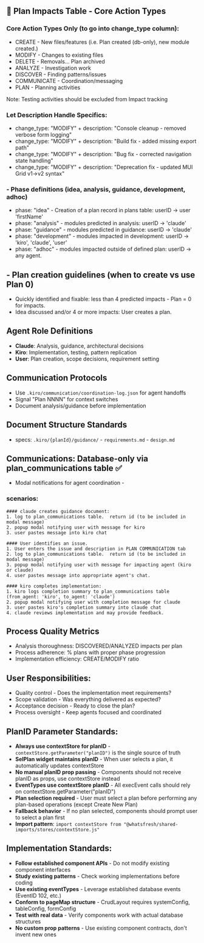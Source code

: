 ## 📝 Plan Impacts Table - Core Action Types

### Core Action Types Only (to go into change_type column):

- CREATE - New files/features (i.e. Plan created (db-only), new module created.)
- MODIFY - Changes to existing files
- DELETE - Removals... Plan archived
- ANALYZE - Investigation work
- DISCOVER - Finding patterns/issues
- COMMUNICATE - Coordination/messaging
- PLAN - Planning activities

Note: Testing activities should be excluded from Impact tracking

### Let Description Handle Specifics:

- change_type: "MODIFY" + description: "Console cleanup - removed verbose form logging"
- change_type: "MODIFY" + description: "Build fix - added missing export path"
- change_type: "MODIFY" + description: "Bug fix - corrected navigation state handling"
- change_type: "MODIFY" + description: "Deprecation fix - updated MUI Grid v1→v2 syntax"

### - Phase definitions (idea, analysis, guidance, development, adhoc)

- phase: "idea" - Creation of a plan record in plans table: userID -> user 'firstName'
- phase: "analysis" - modules predicted in analysis: userID -> 'claude'
- phase: "guidance" - modules predicted in guidance: userID -> 'claude'
- phase: "development" - modules impacted in development: userID -> 'kiro', 'claude', 'user'
- phase: "adhoc" - modules impacted outside of defined plan: userID -> any agent.

## - Plan creation guidelines (when to create vs use Plan 0)

- Quickly identified and fixable: less than 4 predicted impacts - Plan = 0 for impacts.
- Idea discussed and/or 4 or more impacts: User creates a plan.

## Agent Role Definitions

- **Claude**: Analysis, guidance, architectural decisions
- **Kiro**: Implementation, testing, pattern replication
- **User**: Plan creation, scope decisions, requirement setting

## Communication Protocols

- Use `.kiro/communication/coordination-log.json` for agent handoffs
- Signal "Plan NNNN" for context switches
- Document analysis/guidance before implementation

## Document Structure Standards

- specs: `.kiro/{planId}/guidance/` - `requirements.md` - `design.md`

## Communications: Database-only via plan_communications table ✅

- Modal notifications for agent coordination -

### scenarios:

    #### claude creates guidance document:
    1. log to plan_communications table.  return id (to be included in modal message)
    2. popup modal notifying user with message for kiro
    3. user pastes message into kiro chat

    #### User identifies an issue.
    1. User enters the issue and description in PLAN COMMUNICATION tab
    2. log to plan_communications table.  return id (to be included in modal message)
    3. popup modal notifying user with message for impacting agent (kiro or claude)
    4. user pastes message into appropriate agent's chat.

    #### kiro completes implementation:
    1. kiro logs completion summary to plan_communications table (from_agent: 'kiro', to_agent: 'claude')
    2. popup modal notifying user with completion message for claude
    3. user pastes kiro's completion summary into claude chat
    4. claude reviews implementation and may provide feedback.

## Process Quality Metrics

- Analysis thoroughness: DISCOVERED/ANALYZED impacts per plan
- Process adherence: % plans with proper phase progression
- Implementation efficiency: CREATE/MODIFY ratio

## User Responsibilities:

- Quality control - Does the implementation meet requirements?
- Scope validation - Was everything delivered as expected?
- Acceptance decision - Ready to close the plan?
- Process oversight - Keep agents focused and coordinated

## PlanID Parameter Standards:

- **Always use contextStore for planID** - `contextStore.getParameter("planID")` is the single source of truth
- **SelPlan widget maintains planID** - When user selects a plan, it automatically updates contextStore
- **No manual planID prop passing** - Components should not receive planID as props, use contextStore instead
- **EventTypes use contextStore planID** - All execEvent calls should rely on contextStore.getParameter("planID")
- **Plan selection required** - User must select a plan before performing any plan-based operations (except Create New Plan)
- **Fallback behavior** - If no plan selected, components should prompt user to select a plan first
- **Import pattern**: `import contextStore from "@whatsfresh/shared-imports/stores/contextStore.js"`

## Implementation Standards:

- **Follow established component APIs** - Do not modify existing component interfaces
- **Study existing patterns** - Check working implementations before coding
- **Use existing eventTypes** - Leverage established database events (EventID 102, etc.)
- **Conform to pageMap structure** - CrudLayout requires systemConfig, tableConfig, formConfig
- **Test with real data** - Verify components work with actual database structures
- **No custom prop patterns** - Use existing component contracts, don't invent new ones

